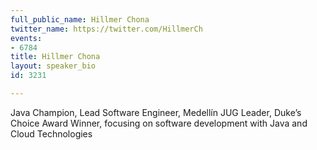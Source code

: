 ```yaml
---
full_public_name: Hillmer Chona
twitter_name: https://twitter.com/HillmerCh
events:
- 6784
title: Hillmer Chona
layout: speaker_bio
id: 3231

---
```

Java Champion, Lead Software Engineer, Medellín JUG Leader, Duke’s Choice Award Winner, focusing on software development with Java and Cloud Technologies